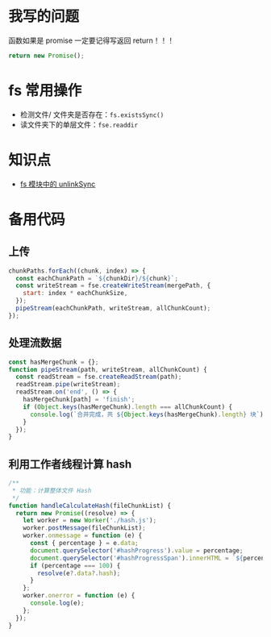 # 我写的问题

函数如果是 promise 一定要记得写返回 return！！！

```javascript
return new Promise();
```

# fs 常用操作

- 检测文件/ 文件夹是否存在：`fs.existsSync()`
- 读文件夹下的单层文件：`fse.readdir`

# 知识点

- [fs 模块中的 unlinkSync](https://www.cainiaojc.com/nodejs/delete-a-file-in-nodejs-using-node-fs.html)

# 备用代码

## 上传

```javascript
chunkPaths.forEach((chunk, index) => {
  const eachChunkPath = `${chunkDir}/${chunk}`;
  const writeStream = fse.createWriteStream(mergePath, {
    start: index * eachChunkSize,
  });
  pipeStream(eachChunkPath, writeStream, allChunkCount);
});
```

## 处理流数据

```javascript
const hasMergeChunk = {};
function pipeStream(path, writeStream, allChunkCount) {
  const readStream = fse.createReadStream(path);
  readStream.pipe(writeStream);
  readStream.on('end', () => {
    hasMergeChunk[path] = 'finish';
    if (Object.keys(hasMergeChunk).length === allChunkCount) {
      console.log(`合并完成，共 ${Object.keys(hasMergeChunk).length} 块`);
    }
  });
}
```

## 利用工作者线程计算 hash

```javascript
/**
 * 功能：计算整体文件 Hash
 */
function handleCalculateHash(fileChunkList) {
  return new Promise((resolve) => {
    let worker = new Worker('./hash.js');
    worker.postMessage(fileChunkList);
    worker.onmessage = function (e) {
      const { percentage } = e.data;
      document.querySelector('#hashProgress').value = percentage;
      document.querySelector('#hashProgressSpan').innerHTML = `${percentage.toFixed(2)} %`;
      if (percentage === 100) {
        resolve(e?.data?.hash);
      }
    };
    worker.onerror = function (e) {
      console.log(e);
    };
  });
}
```
